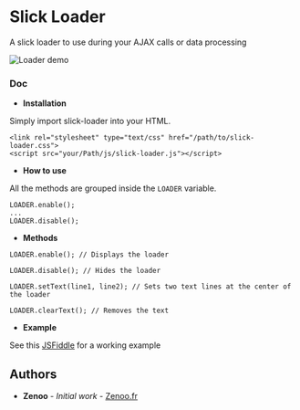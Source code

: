 # Slick Loader

A slick loader to use during your AJAX calls or data processing

![Loader demo](https://rawgit.com/Zenoo/slick-loader/master/loader.gif "Loader demo")


### Doc

* **Installation**

Simply import slick-loader into your HTML.
```
<link rel="stylesheet" type="text/css" href="/path/to/slick-loader.css">
<script src="your/Path/js/slick-loader.js"></script>	
```
* **How to use**

All the methods are grouped inside the `LOADER` variable.
```
LOADER.enable();
...
LOADER.disable();
```

* **Methods**
```
LOADER.enable(); // Displays the loader

LOADER.disable(); // Hides the loader

LOADER.setText(line1, line2); // Sets two text lines at the center of the loader

LOADER.clearText(); // Removes the text
```

* **Example**

See this [JSFiddle](https://jsfiddle.net/Zenoo0/91h52q7e/) for a working example

## Authors

* **Zenoo** - *Initial work* - [Zenoo.fr](http://zenoo.fr)
